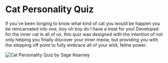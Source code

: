 # Cat Personality Quiz
If you've been longing to know what kind of cat you would be happen you be reincarnated into one, boy oh boy do I have a treat for you! Developed for the inner cat in all of us, this quiz was designed with the intention of not only helping you finally discover your inner meow, but providing you with the stepping off point to fully embrace all of your wild, feline power. 


![Cat Personality Quiz by Sage Kearney](https://user-images.githubusercontent.com/56275819/72128001-647b9b80-333f-11ea-99bb-3641e3d28d1a.png)

